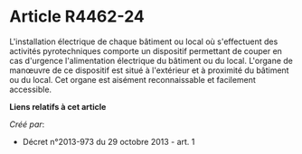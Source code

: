 # Article R4462-24

L'installation électrique de chaque bâtiment ou local où s'effectuent des activités pyrotechniques comporte un dispositif
permettant de couper en cas d'urgence l'alimentation électrique du bâtiment ou du local. L'organe de manœuvre de ce
dispositif est situé à l'extérieur et à proximité du bâtiment ou du local. Cet organe est aisément reconnaissable et
facilement accessible.

**Liens relatifs à cet article**

_Créé par_:

  - Décret n°2013-973 du 29 octobre 2013 - art. 1
